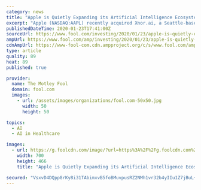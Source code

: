 ```yaml
---
category: news
title: "Apple is Quietly Expanding its Artificial Intelligence Ecosystem"
excerpt: "Apple (NASDAQ:AAPL) recently acquired Xnor.ai, a Seattle-based start-up that develops low-power, edge-based artificial intelligence tools. Apple didn't disclose the terms of the deal, but GeekWire claimed that the deal was worth about $200 million. Apple reportedly paid a similar amount for Turi, another Seattle-based company that specializes ..."
publishedDateTime: 2020-01-23T17:41:00Z
sourceUrl: https://www.fool.com/investing/2020/01/23/apple-is-quietly-expanding-its-artificial-intellig.aspx
ampUrl: https://www.fool.com/amp/investing/2020/01/23/apple-is-quietly-expanding-its-artificial-intellig.aspx
cdnAmpUrl: https://www-fool-com.cdn.ampproject.org/c/s/www.fool.com/amp/investing/2020/01/23/apple-is-quietly-expanding-its-artificial-intellig.aspx
type: article
quality: 89
heat: 89
published: true

provider:
  name: The Motley Fool
  domain: fool.com
  images:
    - url: /assets/images/organizations/fool.com-50x50.jpg
      width: 50
      height: 50

topics:
  - AI
  - AI in Healthcare

images:
  - url: https://g.foolcdn.com/image/?url=https%3A%2F%2Fg.foolcdn.com%2Feditorial%2Fimages%2F554243%2Fgettyimages-1037156090.jpg&w=700&op=resize
    width: 700
    height: 466
    title: "Apple is Quietly Expanding its Artificial Intelligence Ecosystem"

secured: "VsxvD4DQpp8rKy8i31TAbimxvB5foBMuvpusRZ2NMh1vr32b4yIIu1Z7jBuL+5CKimWbenqg0z0b4pK8mAUPykxgeSIYuIBDCnXuuO0rVYAATlx83i6hnAE9Tzlnm/BhmxL2RHub3ttdnUFobdUmxBr8nItTknBHte1/PLfqH8u49qEuGsdYqUrcKaFYuZa69h0AJAs0KdCiSdK9mONr/7PEc8U0EFRUif5prrLuZAn5H3mq9xZVXFwGlfa/sNEoFSf3kBjUmnpeOwjqxa9Kzj/I0mMVvFCFk8DGWkEdZIB/EG5BryWswJqTZ6NN6w1qVqA4p6/rkd6L8fDO0WcPtLQgmSjZR5ZCCebKT2K/IkQ0rclxv2MKi5ez1x6YRHOcQeJXhEtuARDYPK2NGfA2orWGdF9jzH410NwLJ33+RmKCCf7d9dHeB+D0etGMVxdOIFP2r0TuzxGyQWHjrAnVRUpoG6Ew8w1fcQ46ehXulkw=;C9+Jy0JBoNdxqS4hNYSTWQ=="
---
```


